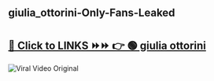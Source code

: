 
 ## giulia_ottorini-Only-Fans-Leaked

# <h2><a href="https://clipsfans.com/giulia_ottorini&ref=git">🔗 Click to LINKS ⏩⏩ 👉 🟢 giulia ottorini </a></h2>

<a href="https://clipsfans.com/giulia_ottorini&ref=git" rel="nofollow" data-target="animated-image.originalLink"><img src="https://i.ibb.co.com/xMMVF88/686577567.gif" alt="Viral Video Original" style="max-width: 100%; display: inline-block;" data-target="animated-image.originalImage"></a>
